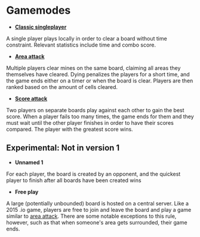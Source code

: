 # Gamemodes

* [**Classic singleplayer**](./singleplayer.md)

A single player plays locally in order to clear a board without time constraint. Relevant statistics
include time and combo score.

* [**Area attack**](./area_attack.md)

Multiple players clear mines on the same board, claiming all areas they themselves have cleared.
Dying penalizes the players for a short time, and the game ends either on a timer or when the board
is clear. Players are then ranked based on the amount of cells cleared.

* [**Score attack**](./score_attack.md)

Two players on separate boards play against each other to gain the best score. When a player fails
too many times, the game ends for them and they must wait until the other player finishes in order
to have their scores compared. The player with the greatest score wins.

## Experimental: Not in version 1

* **Unnamed 1**

For each player, the board is created by an opponent, and the quickest player to finish after
all boards have been created wins

* **Free play**

A large (potentially unbounded) board is hosted on a central server. Like a 2015 .io game, players
are free to join and leave the board and play a game similar to [area attack](./area_attack.md).
There are some notable exceptions to this rule, however, such as that when someone's area gets
surrounded, their game ends.
